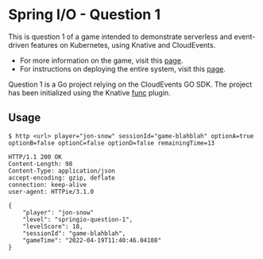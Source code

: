 # Spring I/O - Question 1

This is question 1 of a game intended to demonstrate serverless and event-driven features on Kubernetes, using Knative and CloudEvents.

* For more information on the game, visit this [page](https://github.com/salaboy/from-monolith-to-k8s/tree/main/game).
* For instructions on deploying the entire system, visit this [page](https://github.com/ThomasVitale/eventing-game).

Question 1 is a Go project relying on the CloudEvents GO SDK. The project has been initialized using
the Knative [func](https://github.com/knative-sandbox/kn-plugin-func) plugin.

## Usage

```shell
$ http <url> player="jon-snow" sessionId="game-blahblah" optionA=true optionB=false optionC=false optionD=false remainingTime=13

HTTP/1.1 200 OK
Content-Length: 98
Content-Type: application/json
accept-encoding: gzip, deflate
connection: keep-alive
user-agent: HTTPie/3.1.0

{
    "player": "jon-snow"
    "level": "springio-question-1",
    "levelScore": 18,
    "sessionId": "game-blahblah",
    "gameTime": "2022-04-19T11:40:46.04108"
}
```
